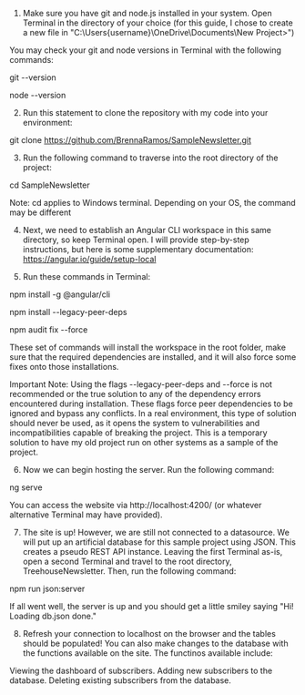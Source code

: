1. Make sure you have git and node.js installed in your system. Open Terminal in the directory of your choice 
(for this guide, I chose to create a new file in "C:\Users\{username}\OneDrive\Documents\New Project>")

You may check your git and node versions in Terminal with the following commands:

git --version

node --version

2. Run this statement to clone the repository with my code into your environment:

git clone https://github.com/BrennaRamos/SampleNewsletter.git

3. Run the following command to traverse into the root directory of the project:

cd SampleNewsletter

Note: cd applies to Windows terminal. Depending on your OS, the command may be different

4. Next, we need to establish an Angular CLI workspace in this same directory, so keep Terminal open. I will provide step-by-step instructions, but here is some supplementary documentation:
https://angular.io/guide/setup-local

5. Run these commands in Terminal:

npm install -g @angular/cli

npm install --legacy-peer-deps

npm audit fix --force

These set of commands will install the workspace in the root folder, make sure that the required dependencies are installed, and it will also force some fixes onto those installations. 

Important Note: Using the flags --legacy-peer-deps and --force is not recommended or the true solution to any of the dependency errors encountered during installation. These flags force peer dependencies to be ignored and bypass any conflicts. In a real environment, this type of solution should never be used, as it opens the system to vulnerabilities and incompatibilities capable of breaking the project. This is a temporary solution to have my old project run on other systems as a sample of the project.

6. Now we can begin hosting the server. Run the following command:

ng serve

You can access the website via http://localhost:4200/ (or whatever alternative Terminal may have provided).
 

7. The site is up! However, we are still not connected to a datasource. We will put up an artificial database for this sample project using JSON. This creates a pseudo REST API instance. Leaving the first Terminal as-is, open a second Terminal and travel to the root directory, TreehouseNewsletter. Then, run the following command:

npm run json:server

If all went well, the server is up and you should get a little smiley saying "Hi! Loading db.json done."
 
8. Refresh your connection to localhost on the browser and the tables should be populated! You can also make changes to the database with the functions available on the site. The functinos available include:

Viewing the dashboard of subscribers.
Adding new subscribers to the database.
Deleting existing subscribers from the database.
